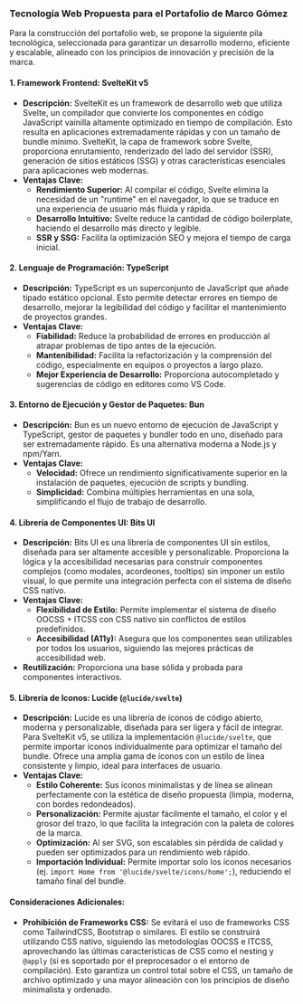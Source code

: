 ### **Tecnología Web Propuesta para el Portafolio de Marco Gómez**

Para la construcción del portafolio web, se propone la siguiente pila tecnológica, seleccionada para garantizar un desarrollo moderno, eficiente y escalable, alineado con los principios de innovación y precisión de la marca.

#### **1. Framework Frontend: SvelteKit v5**

*   **Descripción:** SvelteKit es un framework de desarrollo web que utiliza Svelte, un compilador que convierte los componentes en código JavaScript vainilla altamente optimizado en tiempo de compilación. Esto resulta en aplicaciones extremadamente rápidas y con un tamaño de bundle mínimo. SvelteKit, la capa de framework sobre Svelte, proporciona enrutamiento, renderizado del lado del servidor (SSR), generación de sitios estáticos (SSG) y otras características esenciales para aplicaciones web modernas.
*   **Ventajas Clave:**
    *   **Rendimiento Superior:** Al compilar el código, Svelte elimina la necesidad de un "runtime" en el navegador, lo que se traduce en una experiencia de usuario más fluida y rápida.
    *   **Desarrollo Intuitivo:** Svelte reduce la cantidad de código boilerplate, haciendo el desarrollo más directo y legible.
    *   **SSR y SSG:** Facilita la optimización SEO y mejora el tiempo de carga inicial.

#### **2. Lenguaje de Programación: TypeScript**

*   **Descripción:** TypeScript es un superconjunto de JavaScript que añade tipado estático opcional. Esto permite detectar errores en tiempo de desarrollo, mejorar la legibilidad del código y facilitar el mantenimiento de proyectos grandes.
*   **Ventajas Clave:**
    *   **Fiabilidad:** Reduce la probabilidad de errores en producción al atrapar problemas de tipo antes de la ejecución.
    *   **Mantenibilidad:** Facilita la refactorización y la comprensión del código, especialmente en equipos o proyectos a largo plazo.
    *   **Mejor Experiencia de Desarrollo:** Proporciona autocompletado y sugerencias de código en editores como VS Code.

#### **3. Entorno de Ejecución y Gestor de Paquetes: Bun**

*   **Descripción:** Bun es un nuevo entorno de ejecución de JavaScript y TypeScript, gestor de paquetes y bundler todo en uno, diseñado para ser extremadamente rápido. Es una alternativa moderna a Node.js y npm/Yarn.
*   **Ventajas Clave:**
    *   **Velocidad:** Ofrece un rendimiento significativamente superior en la instalación de paquetes, ejecución de scripts y bundling.
    *   **Simplicidad:** Combina múltiples herramientas en una sola, simplificando el flujo de trabajo de desarrollo.

#### **4. Librería de Componentes UI: Bits UI**

*   **Descripción:** Bits UI es una librería de componentes UI sin estilos, diseñada para ser altamente accesible y personalizable. Proporciona la lógica y la accesibilidad necesarias para construir componentes complejos (como modales, acordeones, tooltips) sin imponer un estilo visual, lo que permite una integración perfecta con el sistema de diseño CSS nativo.
*   **Ventajas Clave:**
    *   **Flexibilidad de Estilo:** Permite implementar el sistema de diseño OOCSS + ITCSS con CSS nativo sin conflictos de estilos predefinidos.
    *   **Accesibilidad (A11y):** Asegura que los componentes sean utilizables por todos los usuarios, siguiendo las mejores prácticas de accesibilidad web.
*   **Reutilización:** Proporciona una base sólida y probada para componentes interactivos.

#### **5. Librería de Iconos: Lucide (`@lucide/svelte`)**

*   **Descripción:** Lucide es una librería de íconos de código abierto, moderna y personalizable, diseñada para ser ligera y fácil de integrar. Para SvelteKit v5, se utiliza la implementación `@lucide/svelte`, que permite importar íconos individualmente para optimizar el tamaño del bundle. Ofrece una amplia gama de íconos con un estilo de línea consistente y limpio, ideal para interfaces de usuario.
*   **Ventajas Clave:**
    *   **Estilo Coherente:** Sus íconos minimalistas y de línea se alinean perfectamente con la estética de diseño propuesta (limpia, moderna, con bordes redondeados).
    *   **Personalización:** Permite ajustar fácilmente el tamaño, el color y el grosor del trazo, lo que facilita la integración con la paleta de colores de la marca.
    *   **Optimización:** Al ser SVG, son escalables sin pérdida de calidad y pueden ser optimizados para un rendimiento web rápido.
    *   **Importación Individual:** Permite importar solo los íconos necesarios (ej. `import Home from '@lucide/svelte/icons/home';`), reduciendo el tamaño final del bundle.

#### **Consideraciones Adicionales:**

*   **Prohibición de Frameworks CSS:** Se evitará el uso de frameworks CSS como TailwindCSS, Bootstrap o similares. El estilo se construirá utilizando CSS nativo, siguiendo las metodologías OOCSS e ITCSS, aprovechando las últimas características de CSS como el nesting y `@apply` (si es soportado por el preprocesador o el entorno de compilación). Esto garantiza un control total sobre el CSS, un tamaño de archivo optimizado y una mayor alineación con los principios de diseño minimalista y ordenado.
